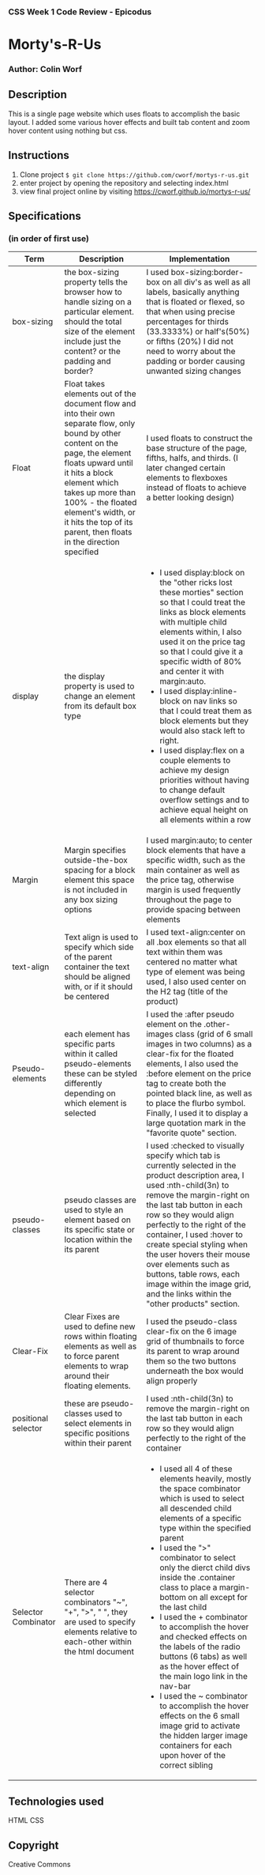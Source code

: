 
### CSS Week 1 Code Review - Epicodus

# Morty's-R-Us

### Author: Colin Worf

## Description

This is a single page website which uses floats to accomplish the basic layout. I added some various hover effects and built tab content and zoom hover content using nothing but css.

## Instructions

1. Clone project ```$ git clone https://github.com/cworf/mortys-r-us.git ```
2. enter project by opening the repository and selecting index.html
3. view final project online by visiting https://cworf.github.io/mortys-r-us/

## Specifications
### (in order of first use)
|Term|Description|Implementation|
|----|-----------|--------------|
|box-sizing|the box-sizing property tells the browser how to handle sizing on a particular element. should the total size of the element include just the content? or the padding and border?| I used box-sizing:border-box on all div's as well as all labels, basically anything that is floated or flexed, so that when using precise percentages for thirds (33.3333%) or half's(50%) or fifths (20%) I did not need to worry about the padding or border causing unwanted sizing changes|
|Float|Float takes elements out of the document flow and into their own separate flow, only bound by other content on the page, the element floats upward until it hits a block element which takes up more than 100% - the floated element's width, or it hits the top of its parent, then floats in the direction specified|I used floats to construct the base structure of the page, fifths, halfs, and thirds. (I later changed certain elements to flexboxes instead of floats to achieve a better looking design)|
|display|the display property is used to change an element from its default box type| <ul><li>I used display:block on the "other ricks lost these morties" section so that I could treat the links as block elements with multiple child elements within, I also used it on the price tag so that I could give it a specific width of 80% and center it with margin:auto.</li><li>I used display:inline-block on nav links so that I could treat them as block elements but they would also stack left to right.</li><li>I used display:flex on a couple elements to achieve my design priorities without having to change default overflow settings and to achieve equal height on all elements within a row</li></ul>|
|Margin|Margin specifies outside-the-box spacing for a block element this space is not included in any box sizing options|I used margin:auto; to center block elements that have a specific width, such as the main container as well as the price tag, otherwise margin is used frequently throughout the page to provide spacing between elements|
|text-align|Text align is used to specify which side of the parent container the text should be aligned with, or if it should be centered|I used text-align:center on all .box elements so that all text within them was centered no matter what type of element was being used, I also used center on the H2 tag (title of the product)|
|Pseudo-elements|each element has specific parts within it called pseudo-elements these can be styled differently depending on which element is selected|I used the :after pseudo element on the .other-images class (grid of 6 small images in two columns) as a clear-fix for the floated elements, I also used the :before element on the price tag to create both the pointed black line, as well as to place the flurbo symbol. Finally, I used it to display a large quotation mark in the "favorite quote" section.|
|pseudo-classes|pseudo classes are used to style an element based on its specific state or location within the its parent|I used :checked to visually specify which tab is currently selected in the product description area, I used :nth-child(3n) to remove the margin-right on the last tab button in each row so they would align perfectly to the right of the container, I used :hover to create special styling when the user hovers their mouse over elements such as buttons, table rows, each image within the image grid, and the links within the "other products" section.|
|Clear-Fix|Clear Fixes are used to define new rows within floating elements as well as to force parent elements to wrap around their floating elements.|I used the pseudo-class clear-fix on the 6 image grid of thumbnails to force its parent to wrap around them so the two buttons underneath the box would align properly|
|positional selector|these are pseudo-classes used to select elements in specific positions within their parent|I used :nth-child(3n) to remove the margin-right on the last tab button in each row so they would align perfectly to the right of the container|
|Selector Combinator|There are 4 selector combinators "~", "+", ">", " ", they are used to specify elements relative to each-other within the html document|<ul><li>I used all 4 of these elements heavily, mostly the space combinator which is used to select all descended child elements of a specific type within the specified parent</li><li>I used the ">" combinator to select only the dierct child divs inside the .container class to place a margin-bottom on all except for the last child</li><li> I used the + combinator to accomplish the hover and checked effects on the labels of the radio buttons (6 tabs) as well as the hover effect of the main logo link in the nav-bar </li><li>I used the ~ combinator to accomplish the hover effects on the 6 small image grid to activate the hidden larger image containers for each upon hover of the correct sibling</li></ul>|

## Technologies used

HTML
CSS

## Copyright

Creative Commons
